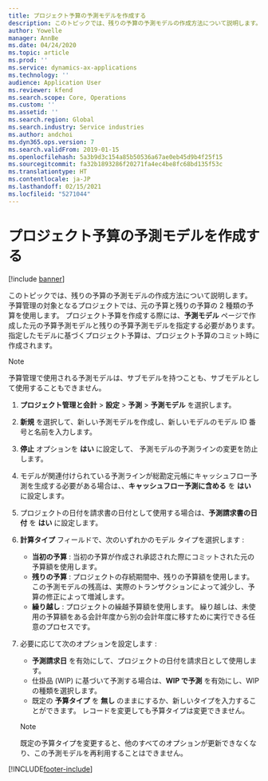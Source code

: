 ```yaml
---
title: プロジェクト予算の予測モデルを作成する
description: このトピックでは、残りの予算の予測モデルの作成方法について説明します。
author: Yowelle
manager: AnnBe
ms.date: 04/24/2020
ms.topic: article
ms.prod: ''
ms.service: dynamics-ax-applications
ms.technology: ''
audience: Application User
ms.reviewer: kfend
ms.search.scope: Core, Operations
ms.custom: ''
ms.assetid: ''
ms.search.region: Global
ms.search.industry: Service industries
ms.author: andchoi
ms.dyn365.ops.version: 7
ms.search.validFrom: 2019-01-15
ms.openlocfilehash: 5a3b9d3c154a85b50536a67ae0eb45d9b4f25f15
ms.sourcegitcommit: fa32b1893286f20271fa4ec4be8fc68bd135f53c
ms.translationtype: HT
ms.contentlocale: ja-JP
ms.lasthandoff: 02/15/2021
ms.locfileid: "5271044"
---
```

# <a name="create-forecast-models-for-project-budgets"></a>プロジェクト予算の予測モデルを作成する 

[!include [banner](../includes/banner.md)]

このトピックでは、残りの予算の予測モデルの作成方法について説明します。 予算管理の対象となるプロジェクトでは、元の予算と残りの予算の 2 種類の予算を使用します。 プロジェクト予算を作成する際には、**予測モデル** ページで作成した元の予算予測モデルと残りの予算予測モデルを指定する必要があります。 指定したモデルに基づくプロジェクト予算は、プロジェクト予算のコミット時に作成されます。

> [!NOTE]
> 予算管理で使用される予測モデルは、サブモデルを持つことも、サブモデルとして使用することもできません。

1. **プロジェクト管理と会計** > **設定** > **予測**  > **予測モデル** を選択します。
2. **新規** を選択して、新しい予測モデルを作成し、新しいモデルのモデル ID 番号と名前を入力します。 
3. **停止** オプションを **はい** に設定して、 予測モデルの予測ラインの変更を防止します。 
4. モデルが関連付けられている予測ラインが総勘定元帳にキャッシュフロー予測を生成する必要がある場合は、、**キャッシュフロー予測に含める** を **はい** に設定します。 
5. プロジェクトの日付を請求書の日付として使用する場合は、**予測請求書の日付** を **はい** に設定します。 
6. **計算タイプ** フィールドで、次のいずれかのモデル タイプを選択します :

   - **当初の予算** : 当初の予算が作成され承認された際にコミットされた元の予算額を使用します。
   - **残りの予算** : プロジェクトの存続期間中、残りの予算額を使用します。 この予測モデルの残高は、実際のトランザクションによって減少し、予算の修正によって増減します。
   - **繰り越し** : プロジェクトの繰越予算額を使用します。 繰り越しは、未使用の予算額をある会計年度から別の会計年度に移すために実行できる任意のプロセスです。

7. 必要に応じて次のオプションを設定します :

   - **予測請求日** を有効にして、プロジェクトの日付を請求日として使用します。
   - 仕掛品 (WIP) に基づいて予測する場合は、**WIP で予測** を有効にし、WIP の種類を選択します。 
   - 既定の **予算タイプ** を **無し** のままにするか、新しいタイプを入力することができます。 レコードを変更しても予算タイプは変更できません。     
    > [!NOTE]
    > 既定の予算タイプを変更すると、他のすべてのオプションが更新できなくなり、この予測モデルを再利用することはできません。 
   


 



[!INCLUDE[footer-include](../includes/footer-banner.md)]